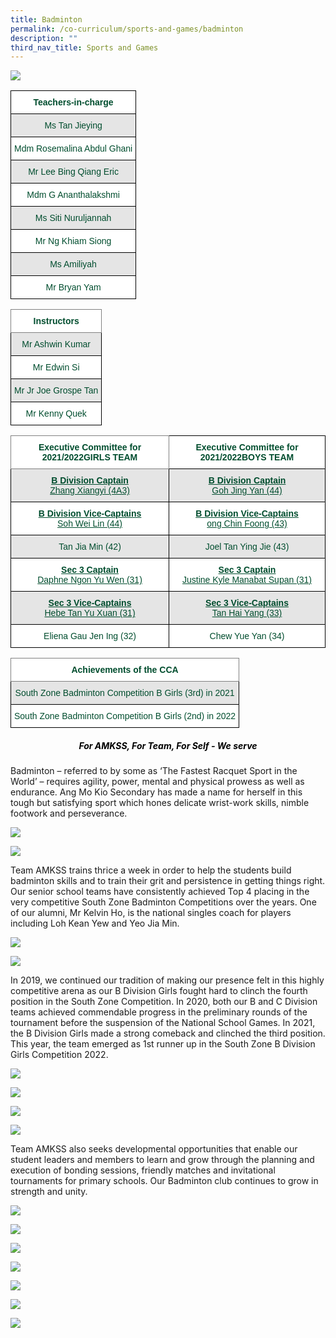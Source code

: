 ```yaml
---
title: Badminton
permalink: /co-curriculum/sports-and-games/badminton
description: ""
third_nav_title: Sports and Games
---
```

![](/images/Badminton_1.png)

<style type="text/css">
.tg  {border-collapse:collapse;border-spacing:0;}
.tg td{border-color:black;border-style:solid;border-width:1px;font-family:Arial, sans-serif;font-size:14px;
  overflow:hidden;padding:10px 5px;word-break:normal;}
.tg th{border-color:black;border-style:solid;border-width:1px;font-family:Arial, sans-serif;font-size:14px;
  font-weight:normal;overflow:hidden;padding:10px 5px;word-break:normal;}
.tg .tg-avji{background-color:#FFF;color:#004D2E;font-weight:bold;text-align:center;vertical-align:top}
.tg .tg-bapb{background-color:#E5E5E5;color:#004D2E;text-align:center;vertical-align:middle}
.tg .tg-wpup{background-color:#FFF;color:#004D2E;text-align:center;vertical-align:middle}
</style>
<table class="tg">
<thead>
  <tr>
    <th class="tg-avji">Teachers-in-charge<br></th>
  </tr>
</thead>
<tbody>
  <tr>
    <td class="tg-bapb">Ms Tan Jieying<br></td>
  </tr>
  <tr>
    <td class="tg-wpup">Mdm Rosemalina Abdul Ghani<br></td>
  </tr>
  <tr>
    <td class="tg-bapb">Mr Lee Bing Qiang Eric<br></td>
  </tr>
  <tr>
    <td class="tg-wpup">Mdm G Ananthalakshmi<br></td>
  </tr>
  <tr>
    <td class="tg-bapb">Ms Siti Nuruljannah<br></td>
  </tr>
  <tr>
    <td class="tg-wpup">Mr Ng Khiam Siong<br></td>
  </tr>
  <tr>
    <td class="tg-bapb">Ms Amiliyah<br></td>
  </tr>
  <tr>
    <td class="tg-wpup">Mr Bryan Yam<br></td>
  </tr>
</tbody>
</table>

<style type="text/css">
.tg  {border-collapse:collapse;border-spacing:0;}
.tg td{border-color:black;border-style:solid;border-width:1px;font-family:Arial, sans-serif;font-size:14px;
  overflow:hidden;padding:10px 5px;word-break:normal;}
.tg th{border-color:black;border-style:solid;border-width:1px;font-family:Arial, sans-serif;font-size:14px;
  font-weight:normal;overflow:hidden;padding:10px 5px;word-break:normal;}
.tg .tg-mwif{background-color:#FFF;border-color:inherit;color:#004D2E;font-weight:bold;text-align:center;vertical-align:top}
.tg .tg-bapb{background-color:#E5E5E5;color:#004D2E;text-align:center;vertical-align:middle}
.tg .tg-wpup{background-color:#FFF;color:#004D2E;text-align:center;vertical-align:middle}
</style>
<table class="tg">
<thead>
  <tr>
    <th class="tg-mwif">Instructors<br></th>
  </tr>
</thead>
<tbody>
  <tr>
    <td class="tg-bapb">Mr Ashwin Kumar<br></td>
  </tr>
  <tr>
    <td class="tg-wpup">Mr Edwin Si<br></td>
  </tr>
  <tr>
    <td class="tg-bapb">Mr Jr Joe Grospe Tan<br></td>
  </tr>
  <tr>
    <td class="tg-wpup">Mr Kenny Quek</td>
  </tr>
</tbody>
</table>

<style type="text/css">
.tg  {border-collapse:collapse;border-spacing:0;}
.tg td{border-color:black;border-style:solid;border-width:1px;font-family:Arial, sans-serif;font-size:14px;
  overflow:hidden;padding:10px 5px;word-break:normal;}
.tg th{border-color:black;border-style:solid;border-width:1px;font-family:Arial, sans-serif;font-size:14px;
  font-weight:normal;overflow:hidden;padding:10px 5px;word-break:normal;}
.tg .tg-mwif{background-color:#FFF;border-color:inherit;color:#004D2E;font-weight:bold;text-align:center;vertical-align:top}
.tg .tg-avji{background-color:#FFF;color:#004D2E;font-weight:bold;text-align:center;vertical-align:top}
.tg .tg-ywyw{background-color:#E5E5E5;color:#004D2E;font-weight:bold;text-align:center;text-decoration:underline;vertical-align:top}
.tg .tg-frvs{background-color:#FFF;color:#004D2E;font-weight:bold;text-align:center;text-decoration:underline;vertical-align:top}
.tg .tg-bapb{background-color:#E5E5E5;color:#004D2E;text-align:center;vertical-align:middle}
.tg .tg-wpup{background-color:#FFF;color:#004D2E;text-align:center;vertical-align:middle}
</style>
<table class="tg">
<thead>
  <tr>
    <th class="tg-mwif">Executive Committee for 2021/2022GIRLS TEAM</th>
    <th class="tg-avji">Executive Committee for 2021/2022BOYS TEAM</th>
  </tr>
</thead>
<tbody>
  <tr>
    <td class="tg-ywyw">B Division Captain<br><span style="font-weight:400;color:#004D2E">Zhang Xiangyi (4A3)</span></td>
    <td class="tg-ywyw">B Division Captain<br><span style="font-weight:400;color:#004D2E">Goh Jing Yan (44)</span></td>
  </tr>
  <tr>
    <td class="tg-frvs">B Division Vice-Captains<br><span style="font-weight:400;color:#004D2E">Soh Wei Lin (44)</span></td>
    <td class="tg-frvs">B Division Vice-Captains<br><span style="font-weight:400;color:#004D2E">ong Chin Foong (43)</span></td>
  </tr>
  <tr>
    <td class="tg-bapb">Tan Jia Min (42)<br></td>
    <td class="tg-bapb">Joel Tan Ying Jie (43)<br></td>
  </tr>
  <tr>
    <td class="tg-frvs">Sec 3 Captain<br><span style="font-weight:400;color:#004D2E">Daphne Ngon Yu Wen (31)</span></td>
    <td class="tg-frvs">Sec 3 Captain<br><span style="font-weight:400;color:#004D2E">Justine Kyle Manabat Supan (31)</span></td>
  </tr>
  <tr>
    <td class="tg-ywyw">Sec 3 Vice-Captains<br><span style="font-weight:400;color:#004D2E">Hebe Tan Yu Xuan (31)</span></td>
    <td class="tg-ywyw">Sec 3 Vice-Captains<br><span style="font-weight:400;color:#004D2E">Tan Hai Yang (33)</span></td>
  </tr>
  <tr>
    <td class="tg-wpup">Eliena Gau Jen Ing (32)<br></td>
    <td class="tg-wpup">Chew Yue Yan (34)</td>
  </tr>
</tbody>
</table>

<style type="text/css">
.tg  {border-collapse:collapse;border-spacing:0;}
.tg td{border-color:black;border-style:solid;border-width:1px;font-family:Arial, sans-serif;font-size:14px;
  overflow:hidden;padding:10px 5px;word-break:normal;}
.tg th{border-color:black;border-style:solid;border-width:1px;font-family:Arial, sans-serif;font-size:14px;
  font-weight:normal;overflow:hidden;padding:10px 5px;word-break:normal;}
.tg .tg-mwif{background-color:#FFF;border-color:inherit;color:#004D2E;font-weight:bold;text-align:center;vertical-align:top}
.tg .tg-bapb{background-color:#E5E5E5;color:#004D2E;text-align:center;vertical-align:middle}
.tg .tg-wpup{background-color:#FFF;color:#004D2E;text-align:center;vertical-align:middle}
</style>
<table class="tg">
<thead>
  <tr>
    <th class="tg-mwif">Achievements of the CCA<br></th>
  </tr>
</thead>
<tbody>
  <tr>
    <td class="tg-bapb">South Zone Badminton Competition B Girls (3rd) in 2021<br></td>
  </tr>
  <tr>
    <td class="tg-wpup">South Zone Badminton Competition B Girls (2nd) in 2022</td>
  </tr>
</tbody>
</table>


<h5 style="color:black" align="center"><i>For AMKSS, For Team, For Self - We serve</i></h5>

Badminton – referred to by some as ‘The Fastest Racquet Sport in the World’ – requires agility, power, mental and physical prowess as well as endurance. Ang Mo Kio Secondary has made a name for herself in this tough but satisfying sport which hones delicate wrist-work skills, nimble footwork and perseverance.

![](/images/Badminton_2.jpg)

![](/images/Badminton_3.jpg)

Team AMKSS trains thrice a week in order to help the students build badminton skills and to train their grit and persistence in getting things right. Our senior school teams have consistently achieved Top 4 placing in the very competitive South Zone Badminton Competitions over the years. One of our alumni, Mr Kelvin Ho, is the national singles coach for players including Loh Kean Yew and Yeo Jia Min.

![](/images/Badminton_4.jpg)

![](/images/Badminton_5.jpg)

In 2019, we continued our tradition of making our presence felt in this highly competitive arena as our B Division Girls fought hard to clinch the fourth position in the South Zone Competition. In 2020, both our B and C Division teams achieved commendable progress in the preliminary rounds of the tournament before the suspension of the National School Games. In 2021, the B Division Girls made a strong comeback and clinched the third position. This year, the team emerged as 1st runner up in the South Zone B Division Girls Competition 2022.

![](/images/Badminton_6.png)

![](/images/Badminton_7.png)

![](/images/Badminton_8.jpg)

![](/images/Badminton_9.jpg)

Team AMKSS also seeks developmental opportunities that enable our student leaders and members to learn and grow through the planning and execution of bonding sessions, friendly matches and invitational tournaments for primary schools. Our Badminton club continues to grow in strength and unity.

![](/images/Badminton_10.jpg)

![](/images/Badminton_11.jpg)

![](/images/Badminton_12.jpg)

![](/images/Badminton_13.jpg)

![](/images/Badminton_14.png)

![](/images/Badminton_15.png)

![](/images/Badminton_16.png)